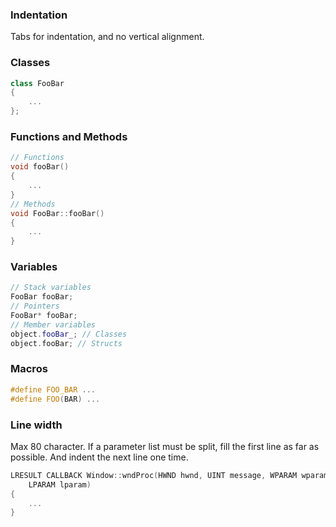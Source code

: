 ### Indentation
Tabs for indentation, and no vertical alignment.

### Classes
```cpp
class FooBar
{
	...
};
```
### Functions and Methods
```cpp
// Functions
void fooBar()
{
	...
}
// Methods
void FooBar::fooBar()
{
	...
}
```
### Variables
```cpp
// Stack variables
FooBar fooBar;
// Pointers
FooBar* fooBar;
// Member variables
object.fooBar_; // Classes
object.fooBar; // Structs
```
### Macros
```cpp
#define FOO_BAR ...
#define FOO(BAR) ...
```

### Line width
Max 80 character. If a parameter list must be split, fill the first line as far as possible. And indent the next line one time.
```cpp
LRESULT CALLBACK Window::wndProc(HWND hwnd, UINT message, WPARAM wparam,
    LPARAM lparam)
{
	...
}
```
